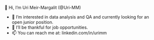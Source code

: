👋 Hi, I’m Uri Meir-Margalit (@Uri-MM)
- 👀 I’m interested in data analysis and QA and currently looking for an open junior position.
- 💞️ I’ll be thankful for job opportunities.
- 📫 You can reach me at:  linkedin.com/in/urimm

<!---
Uri-MM/Uri-MM is a ✨ special ✨ repository because its `README.md` (this file) appears on your GitHub profile.
You can click the Preview link to take a look at your changes.
--->
